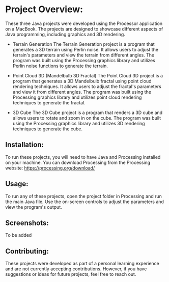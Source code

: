 # Project Overview:
These three Java projects were developed using the Processor application on a MacBook. The projects are designed to showcase different aspects of Java programming, including graphics and 3D rendering.

* Terrain Generation
The Terrain Generation project is a program that generates a 3D terrain using Perlin noise. It allows users to adjust the terrain's parameters and view the terrain from different angles. The program was built using the Processing graphics library and utilizes Perlin noise functions to generate the terrain.

* Point Cloud 3D (Mandelbulb 3D Fractal)
The Point Cloud 3D project is a program that generates a 3D Mandelbulb fractal using point cloud rendering techniques. It allows users to adjust the fractal's parameters and view it from different angles. The program was built using the Processing graphics library and utilizes point cloud rendering techniques to generate the fractal.

* 3D Cube
The 3D Cube project is a program that renders a 3D cube and allows users to rotate and zoom in on the cube. The program was built using the Processing graphics library and utilizes 3D rendering techniques to generate the cube.

## Installation:
To run these projects, you will need to have Java and Processing installed on your machine. You can download Processing from the Processing website: https://processing.org/download/

## Usage:
To run any of these projects, open the project folder in Processing and run the main Java file. Use the on-screen controls to adjust the parameters and view the program's output.

## Screenshots: 
To be added 

## Contributing:
These projects were developed as part of a personal learning experience and are not currently accepting contributions. However, if you have suggestions or ideas for future projects, feel free to reach out.
